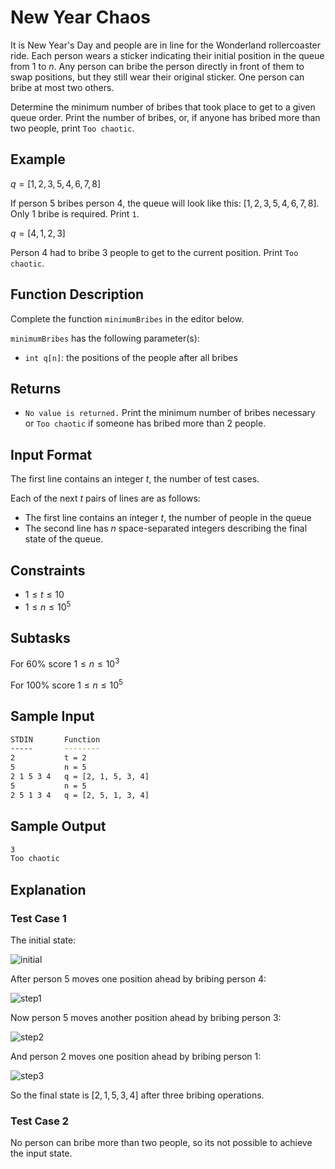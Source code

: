 # New Year Chaos

It is New Year's Day and people are in line for the Wonderland rollercoaster ride. Each person wears a sticker indicating their initial position in the queue from $1$ to $n$. Any person can bribe the person directly in front of them to swap positions, but they still wear their original sticker. One person can bribe at most two others.

Determine the minimum number of bribes that took place to get to a given queue order. Print the number of bribes, or, if anyone has bribed more than two people, print `Too chaotic`.

## Example

$q = [1, 2, 3, 5, 4, 6, 7, 8]$

If person $5$ bribes person $4$, the queue will look like this: $[1, 2, 3, 5, 4, 6, 7, 8]$. Only $1$ bribe is required. Print `1`.

$q = [4, 1, 2, 3]$

Person $4$ had to bribe $3$ people to get to the current position. Print `Too chaotic`.

## Function Description

Complete the function `minimumBribes` in the editor below.

`minimumBribes` has the following parameter(s):

- `int q[n]`: the positions of the people after all bribes

## Returns

- `No value is returned.` Print the minimum number of bribes necessary or `Too chaotic` if someone has bribed more than $2$ people.

## Input Format

The first line contains an integer $t$, the number of test cases.

Each of the next $t$ pairs of lines are as follows:

- The first line contains an integer $t$, the number of people in the queue
- The second line has $n$ space-separated integers describing the final state of the queue.

## Constraints

- $1 \le t \le 10$
- $1 \le n \le 10^5$

## Subtasks

For $60\%$ score $1 \le n \le 10^3$

For $100\%$ score $1 \le n \le 10^5$

## Sample Input

```bash
STDIN       Function
-----       --------
2           t = 2
5           n = 5
2 1 5 3 4   q = [2, 1, 5, 3, 4]
5           n = 5
2 5 1 3 4   q = [2, 5, 1, 3, 4]
```

## Sample Output

```bash
3
Too chaotic
```

## Explanation

### Test Case 1

The initial state:

![initial](https://s3.amazonaws.com/hr-challenge-images/494/1451665589-31d436ba19-pic11.png)

After person $5$ moves one position ahead by bribing person $4$:

![step1](https://s3.amazonaws.com/hr-challenge-images/494/1451665679-6504422ed9-pic2.png)

Now person $5$ moves another position ahead by bribing person $3$:

![step2](https://s3.amazonaws.com/hr-challenge-images/494/1451665818-27bd62bb0d-pic3.png)

And person $2$ moves one position ahead by bribing person $1$:

![step3](https://s3.amazonaws.com/hr-challenge-images/494/1451666025-02a2395a00-pic5.png)

So the final state is $[2, 1, 5, 3, 4]$ after three bribing operations.

### Test Case 2

No person can bribe more than two people, so its not possible to achieve the input state.
